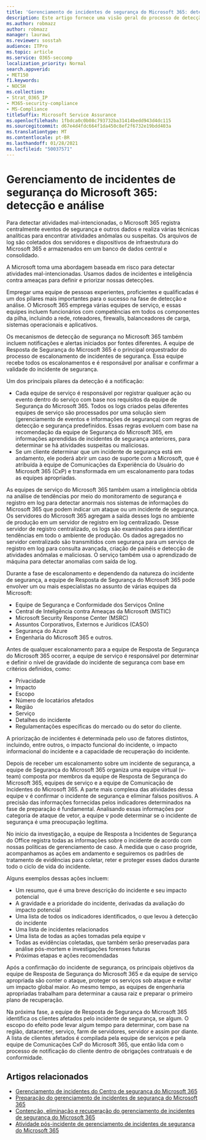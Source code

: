 ```yaml
---
title: 'Gerenciamento de incidentes de segurança do Microsoft 365: detecção e análise'
description: Este artigo fornece uma visão geral do processo de detecção e análise do gerenciamento de incidentes de segurança no Microsoft 365.
ms.author: robmazz
author: robmazz
manager: laurawi
ms.reviewer: sosstah
audience: ITPro
ms.topic: article
ms.service: O365-seccomp
localization_priority: Normal
search.appverid:
- MET150
f1.keywords:
- NOCSH
ms.collection:
- Strat_O365_IP
- M365-security-compliance
- MS-Compliance
titleSuffix: Microsoft Service Assurance
ms.openlocfilehash: 1fbdca0c0b08c793732ba31414bedd943d4dc115
ms.sourcegitcommit: d67e4d4fdc664f1da450c8ef2f6732e19bdd403a
ms.translationtype: MT
ms.contentlocale: pt-BR
ms.lasthandoff: 01/28/2021
ms.locfileid: "50037571"
---
```

# <a name="microsoft-365-security-incident-management-detection-and-analysis"></a>Gerenciamento de incidentes de segurança do Microsoft 365: detecção e análise

Para detectar atividades mal-intencionadas, o Microsoft 365 registra centralmente eventos de segurança e outros dados e realiza várias técnicas analíticas para encontrar atividades anômalas ou suspeitas. Os arquivos de log são coletados dos servidores e dispositivos de infraestrutura do Microsoft 365 e armazenados em um banco de dados central e consolidado.

A Microsoft toma uma abordagem baseada em risco para detectar atividades mal-intencionadas. Usamos dados de incidentes e inteligência contra ameaças para definir e priorizar nossas detecções.

Empregar uma equipe de pessoas experientes, proficientes e qualificadas é um dos pilares mais importantes para o sucesso na fase de detecção e análise. O Microsoft 365 emprega várias equipes de serviço, e essas equipes incluem funcionários com competências em todos os componentes da pilha, incluindo a rede, roteadores, firewalls, balanceadores de carga, sistemas operacionais e aplicativos.

Os mecanismos de detecção de segurança no Microsoft 365 também incluem notificações e alertas iniciados por fontes diferentes. A equipe de Resposta de Segurança do Microsoft 365 é o principal orquestrador do processo de escalonamento de incidentes de segurança. Essa equipe recebe todos os escalonamentos e é responsável por analisar e confirmar a validade do incidente de segurança.

Um dos principais pilares da detecção é a notificação:

- Cada equipe de serviço é responsável por registrar qualquer ação ou evento dentro do serviço com base nos requisitos da equipe de Segurança do Microsoft 365. Todos os logs criados pelas diferentes equipes de serviço são processados por uma solução siem (gerenciamento de eventos e informações de segurança) com regras de detecção e segurança predefinidos. Essas regras evoluem com base na recomendação da equipe de Segurança do Microsoft 365, em informações aprendidas de incidentes de segurança anteriores, para determinar se há atividades suspeitas ou maliciosas.
- Se um cliente determinar que um incidente de segurança está em andamento, ele poderá abrir um caso de suporte com a Microsoft, que é atribuída à equipe de Comunicações da Experiência do Usuário do Microsoft 365 (CxP) e transformada em um escalonamento para todas as equipes apropriadas.

As equipes de serviço do Microsoft 365 também usam a inteligência obtida na análise de tendências por meio do monitoramento de segurança e registro em log para detectar anormais nos sistemas de informações do Microsoft 365 que podem indicar um ataque ou um incidente de segurança. Os servidores do Microsoft 365 agregam a saída desses logs no ambiente de produção em um servidor de registro em log centralizado. Desse servidor de registro centralizado, os logs são examinados para identificar tendências em todo o ambiente de produção. Os dados agregados no servidor centralizado são transmitidos com segurança para um serviço de registro em log para consulta avançada, criação de painéis e detecção de atividades anômalas e maliciosas. O serviço também usa o aprendizado de máquina para detectar anomalias com saída de log.

Durante a fase de escalonamento e dependendo da natureza do incidente de segurança, a equipe de Resposta de Segurança do Microsoft 365 pode envolver um ou mais especialistas no assunto de várias equipes da Microsoft:

- Equipe de Segurança e Conformidade dos Serviços Online
- Central de Inteligência contra Ameaças da Microsoft (MSTIC)
- Microsoft Security Response Center (MSRC)
- Assuntos Corporativos, Externos e Jurídicos (CASO)
- Segurança do Azure
- Engenharia do Microsoft 365 e outros.

Antes de qualquer escalonamento para a equipe de Resposta de Segurança do Microsoft 365 ocorrer, a equipe de serviço é responsável por determinar e definir o nível de gravidade do incidente de segurança com base em critérios definidos, como:

- Privacidade
- Impacto
- Escopo
- Número de locatários afetados
- Região
- Serviço
- Detalhes do incidente
- Regulamentações específicas do mercado ou do setor do cliente.

A priorização de incidentes é determinada pelo uso de fatores distintos, incluindo, entre outros, o impacto funcional do incidente, o impacto informacional do incidente e a capacidade de recuperação do incidente.

Depois de receber um escalonamento sobre um incidente de segurança, a equipe de Segurança do Microsoft 365 organiza uma equipe virtual (v-team) composta por membros da equipe de Resposta de Segurança do Microsoft 365, equipes de serviço e a equipe de Comunicação de Incidentes do Microsoft 365. A parte mais complexa das atividades dessa equipe v é confirmar o incidente de segurança e eliminar falsos positivos. A precisão das informações fornecidas pelos indicadores determinados na fase de preparação é fundamental. Analisando essas informações por categoria de ataque de vetor, a equipe v pode determinar se o incidente de segurança é uma preocupação legítima.

No início da investigação, a equipe de Resposta a Incidentes de Segurança do Office registra todas as informações sobre o incidente de acordo com nossas políticas de gerenciamento de caso. À medida que o caso progride, acompanhamos as ações em andamento e seguiremos os padrões de tratamento de evidências para coletar, reter e proteger esses dados durante todo o ciclo de vida do incidente.

Alguns exemplos dessas ações incluem:

- Um resumo, que é uma breve descrição do incidente e seu impacto potencial
- A gravidade e a prioridade do incidente, derivadas da avaliação do impacto potencial
- Uma lista de todos os indicadores identificados, o que levou à detecção do incidente
- Uma lista de incidentes relacionados
- Uma lista de todas as ações tomadas pela equipe v
- Todas as evidências coletadas, que também serão preservadas para análise pós-mortem e investigações forenses futuras
- Próximas etapas e ações recomendadas

Após a confirmação do incidente de segurança, os principais objetivos da equipe de Resposta de Segurança do Microsoft 365 e da equipe de serviço apropriada são conter o ataque, proteger os serviços sob ataque e evitar um impacto global maior. Ao mesmo tempo, as equipes de engenharia apropriadas trabalham para determinar a causa raiz e preparar o primeiro plano de recuperação.

Na próxima fase, a equipe de Resposta de Segurança do Microsoft 365 identifica os clientes afetados pelo incidente de segurança, se algum. O escopo do efeito pode levar algum tempo para determinar, com base na região, datacenter, serviço, farm de servidores, servidor e assim por diante. A lista de clientes afetados é compilada pela equipe de serviços e pela equipe de Comunicações CxP do Microsoft 365, que então lida com o processo de notificação do cliente dentro de obrigações contratuais e de conformidade.

## <a name="related-articles"></a>Artigos relacionados

- [Gerenciamento de incidentes do Centro de segurança do Microsoft 365](assurance-security-incident-management.md)
- [Preparação do gerenciamento de incidentes de segurança do Microsoft 365](assurance-sim-preparation.md)
- [Contenção, eliminação e recuperação do gerenciamento de incidentes de segurança do Microsoft 365](assurance-sim-containment-eradication-recovery.md)
- [Atividade pós-incidente de gerenciamento de incidentes de segurança do Microsoft 365](assurance-sim-post-incident-activity.md)
